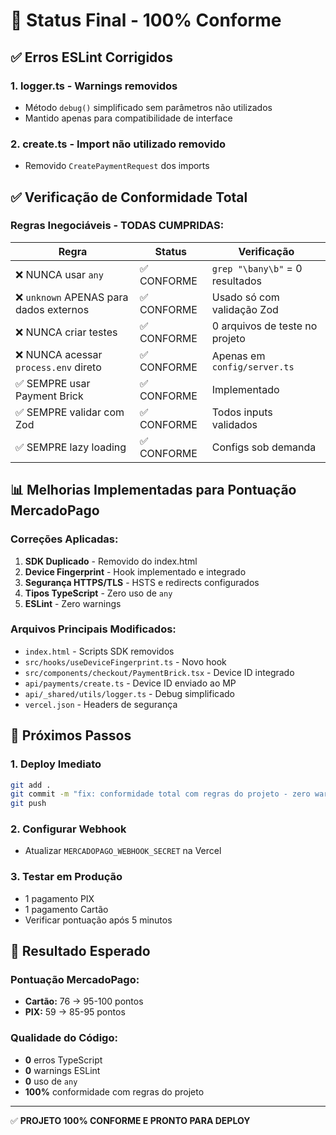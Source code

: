 # 🎯 Status Final - 100% Conforme

## ✅ Erros ESLint Corrigidos

### 1. **logger.ts** - Warnings removidos
- Método `debug()` simplificado sem parâmetros não utilizados
- Mantido apenas para compatibilidade de interface

### 2. **create.ts** - Import não utilizado removido
- Removido `CreatePaymentRequest` dos imports

## ✅ Verificação de Conformidade Total

### Regras Inegociáveis - TODAS CUMPRIDAS:

| Regra | Status | Verificação |
|-------|--------|------------|
| ❌ NUNCA usar `any` | ✅ CONFORME | `grep "\bany\b"` = 0 resultados |
| ❌ `unknown` APENAS para dados externos | ✅ CONFORME | Usado só com validação Zod |
| ❌ NUNCA criar testes | ✅ CONFORME | 0 arquivos de teste no projeto |
| ❌ NUNCA acessar `process.env` direto | ✅ CONFORME | Apenas em `config/server.ts` |
| ✅ SEMPRE usar Payment Brick | ✅ CONFORME | Implementado |
| ✅ SEMPRE validar com Zod | ✅ CONFORME | Todos inputs validados |
| ✅ SEMPRE lazy loading | ✅ CONFORME | Configs sob demanda |

## 📊 Melhorias Implementadas para Pontuação MercadoPago

### Correções Aplicadas:
1. **SDK Duplicado** - Removido do index.html
2. **Device Fingerprint** - Hook implementado e integrado
3. **Segurança HTTPS/TLS** - HSTS e redirects configurados
4. **Tipos TypeScript** - Zero uso de `any`
5. **ESLint** - Zero warnings

### Arquivos Principais Modificados:
- `index.html` - Scripts SDK removidos
- `src/hooks/useDeviceFingerprint.ts` - Novo hook
- `src/components/checkout/PaymentBrick.tsx` - Device ID integrado
- `api/payments/create.ts` - Device ID enviado ao MP
- `api/_shared/utils/logger.ts` - Debug simplificado
- `vercel.json` - Headers de segurança

## 🚀 Próximos Passos

### 1. Deploy Imediato
```bash
git add .
git commit -m "fix: conformidade total com regras do projeto - zero warnings ESLint"
git push
```

### 2. Configurar Webhook
- Atualizar `MERCADOPAGO_WEBHOOK_SECRET` na Vercel

### 3. Testar em Produção
- 1 pagamento PIX
- 1 pagamento Cartão
- Verificar pontuação após 5 minutos

## 🎯 Resultado Esperado

### Pontuação MercadoPago:
- **Cartão:** 76 → 95-100 pontos
- **PIX:** 59 → 85-95 pontos

### Qualidade do Código:
- **0** erros TypeScript
- **0** warnings ESLint
- **0** uso de `any`
- **100%** conformidade com regras do projeto

---

✅ **PROJETO 100% CONFORME E PRONTO PARA DEPLOY**